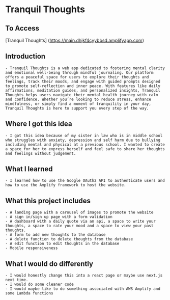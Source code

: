 # Tranquil Thoughts

## To Access

[Tranquil Thoughts] (https://main.dhjkf4cyybbsd.amplifyapp.com)

## Introduction

    - Tranquil Thoughts is a web app dedicated to fostering mental clarity and emotional well-being through mindful journaling. Our platform offers a peaceful space for users to explore their thoughts and feelings, track their moods, and engage with guided prompts designed to promote self-reflection and inner peace. With features like daily affirmations, meditation guides, and personalized insights, Tranquil Thoughts helps users navigate their mental health journey with calm and confidence. Whether you’re looking to reduce stress, enhance mindfulness, or simply find a moment of tranquility in your day, Tranquil Thoughts is here to support you every step of the way.

## Where I got this idea

    - I got this idea because of my sister in law who is in middle school who struggles with anxiety, depression and self harm due to bullying including mental and physical at a previous school. I wanted to create a space for her to express herself and feel safe to share her thoughts and feelings without judgement.

## What I learned

    - I learned how to use the Google OAuth2 API to authenticate users and how to use the Amplify framework to host the website.

## What this project includes

    - A landing page with a carousel of images to promote the website
    - A sign in/sign up page with a form validation
    - A dashboard with a daily quote via an api, a space to write your thoughts, a space to rate your mood and a space to view your past thoughts.
    - A form to add new thoughts to the database
    - A delete function to delete thoughts from the database
    - A edit function to edit thoughts in the database
    - Mobile responsiveness

## What I would do differently

    - I would honestly change this into a react page or maybe use next.js next time.
    - I would do some cleaner code
    - I would maybe like to do something associated with AWS Amplify and some Lambda functions
